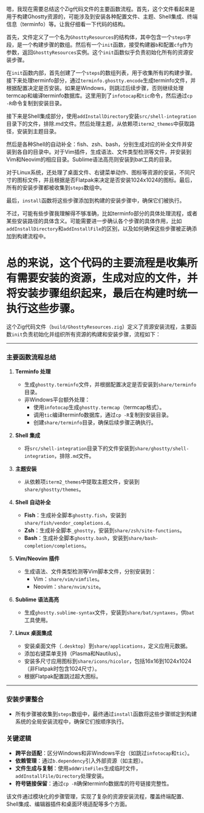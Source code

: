 嗯，我现在需要总结这个Zig代码文件的主要函数流程。首先，这个文件看起来是用于构建Ghostty资源的，可能涉及到安装各种配置文件、主题、Shell集成、终端信息（terminfo）等。让我仔细看一下代码的结构。

首先，文件定义了一个名为`GhosttyResources`的结构体，其中包含一个`steps`字段，是一个构建步骤的数组。然后有一个`init`函数，接受构建器`b`和配置`cfg`作为参数，返回`GhosttyResources`实例。这个`init`函数似乎负责初始化所有的资源安装步骤。

在`init`函数内部，首先创建了一个`steps`的数组列表，用于收集所有的构建步骤。接下来处理terminfo部分，通过`terminfo.ghostty.encode`生成terminfo文件，并根据配置决定是否安装。如果是Windows，则跳过后续步骤，否则继续处理termcap和编译terminfo数据库。这里用到了`infotocap`和`tic`命令，然后通过`cp -R`命令复制到安装目录。

接下来是Shell集成部分，使用`addInstallDirectory`安装`src/shell-integration`目录下的文件，排除.md文件。然后处理主题，从依赖项`iterm2_themes`中获取路径，安装到主题目录。

然后是各种Shell的自动补全：fish、zsh、bash，分别生成对应的补全文件并安装到各自的目录中。对于Vim插件，生成语法、文件类型检测等文件，并安装到Vim和Neovim的相应目录。Sublime语法高亮则安装到bat工具的目录。

对于Linux系统，还处理了桌面文件、右键菜单动作、图标等资源的安装，不同尺寸的图标文件，并且根据是否Flatpak来决定是否安装1024x1024的图标。最后，所有的安装步骤都被收集到`steps`数组中。

最后，`install`函数将这些步骤添加到构建的安装步骤中，确保它们被执行。

不过，可能有些步骤我理解得不够准确，比如terminfo部分的具体处理流程，或者某些安装路径的具体含义。可能需要进一步确认各个步骤的具体作用，比如`addInstallDirectory`和`addInstallFile`的区别，以及如何确保这些步骤被正确添加到构建流程中。

总的来说，这个代码的主要流程是收集所有需要安装的资源，生成对应的文件，并将安装步骤组织起来，最后在构建时统一执行这些步骤。
================================================
这个Zig代码文件（`build/GhosttyResources.zig`）定义了资源安装流程，主要函数`init`负责初始化并组织所有资源的构建和安装步骤，流程如下：

---

### **主要函数流程总结**
1. **Terminfo 处理**  
   - 生成`ghostty.terminfo`文件，并根据配置决定是否安装到`share/terminfo`目录。  
   - 非Windows平台额外处理：  
     - 使用`infotocap`生成`ghostty.termcap`（termcap格式）。  
     - 调用`tic`编译terminfo数据库，通过`cp -R`复制到安装目录。  
     - 创建`share/terminfo`目录，确保后续步骤正确执行。

2. **Shell 集成**  
   - 将`src/shell-integration`目录下的文件安装到`share/ghostty/shell-integration`，排除`.md`文件。

3. **主题安装**  
   - 从依赖项`iterm2_themes`中提取主题文件，安装到`share/ghostty/themes`。

4. **Shell 自动补全**  
   - **Fish**：生成补全脚本`ghostty.fish`，安装到`share/fish/vendor_completions.d`。  
   - **Zsh**：生成补全脚本`_ghostty`，安装到`share/zsh/site-functions`。  
   - **Bash**：生成补全脚本`ghostty.bash`，安装到`share/bash-completion/completions`。

5. **Vim/Neovim 插件**  
   - 生成语法、文件类型检测等Vim脚本文件，分别安装到：  
     - Vim：`share/vim/vimfiles`。  
     - Neovim：`share/nvim/site`。

6. **Sublime 语法高亮**  
   - 生成`ghostty.sublime-syntax`文件，安装到`share/bat/syntaxes`，供`bat`工具使用。

7. **Linux 桌面集成**  
   - 安装桌面文件（`.desktop`）到`share/applications`，定义应用元数据。  
   - 添加右键菜单支持（Plasma和Nautilus）。  
   - 安装多尺寸应用图标到`share/icons/hicolor`，包括16x16到1024x1024（非Flatpak时包含1024尺寸）。  
   - 根据Flatpak配置跳过超大图标。

---

### **安装步骤整合**
- 所有步骤被收集到`steps`数组中，最终通过`install`函数将这些步骤绑定到构建系统的全局安装流程中，确保它们按顺序执行。

### **关键逻辑**
- **跨平台适配**：区分Windows和非Windows平台（如跳过`infotocap`和`tic`）。  
- **依赖管理**：通过`b.dependency`引入外部资源（如主题）。  
- **文件生成与复制**：使用`addWriteFiles`生成临时文件，`addInstallFile/Directory`处理安装。  
- **符号链接保留**：通过`cp -R`确保terminfo数据库的符号链接完整性。  

该文件通过模块化的步骤管理，实现了复杂的资源安装流程，覆盖终端配置、Shell集成、编辑器插件和桌面环境适配等多个方面。